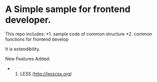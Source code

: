 A Simple sample for frontend developer.
==================================================

This repo includes:
*1. sample code of common structure
*2. common functions for frontend develop


It is extendibility.


New Features Added:
* 1. LESS (http://lesscss.org)
